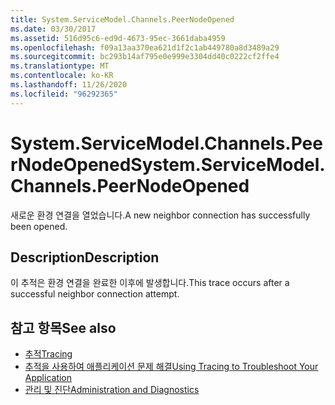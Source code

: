 ```yaml
---
title: System.ServiceModel.Channels.PeerNodeOpened
ms.date: 03/30/2017
ms.assetid: 516d95c6-ed9d-4673-95ec-3661daba4959
ms.openlocfilehash: f09a13aa370ea621d1f2c1ab449780a8d3489a29
ms.sourcegitcommit: bc293b14af795e0e999e3304dd40c0222cf2ffe4
ms.translationtype: MT
ms.contentlocale: ko-KR
ms.lasthandoff: 11/26/2020
ms.locfileid: "96292365"
---
```

# <a name="systemservicemodelchannelspeernodeopened"></a><span data-ttu-id="74633-102">System.ServiceModel.Channels.PeerNodeOpened</span><span class="sxs-lookup"><span data-stu-id="74633-102">System.ServiceModel.Channels.PeerNodeOpened</span></span>

<span data-ttu-id="74633-103">새로운 환경 연결을 열었습니다.</span><span class="sxs-lookup"><span data-stu-id="74633-103">A new neighbor connection has successfully been opened.</span></span>  
  
## <a name="description"></a><span data-ttu-id="74633-104">Description</span><span class="sxs-lookup"><span data-stu-id="74633-104">Description</span></span>  

 <span data-ttu-id="74633-105">이 추적은 환경 연결을 완료한 이후에 발생합니다.</span><span class="sxs-lookup"><span data-stu-id="74633-105">This trace occurs after a successful neighbor connection attempt.</span></span>  
  
## <a name="see-also"></a><span data-ttu-id="74633-106">참고 항목</span><span class="sxs-lookup"><span data-stu-id="74633-106">See also</span></span>

- [<span data-ttu-id="74633-107">추적</span><span class="sxs-lookup"><span data-stu-id="74633-107">Tracing</span></span>](index.md)
- [<span data-ttu-id="74633-108">추적을 사용하여 애플리케이션 문제 해결</span><span class="sxs-lookup"><span data-stu-id="74633-108">Using Tracing to Troubleshoot Your Application</span></span>](using-tracing-to-troubleshoot-your-application.md)
- [<span data-ttu-id="74633-109">관리 및 진단</span><span class="sxs-lookup"><span data-stu-id="74633-109">Administration and Diagnostics</span></span>](../index.md)
